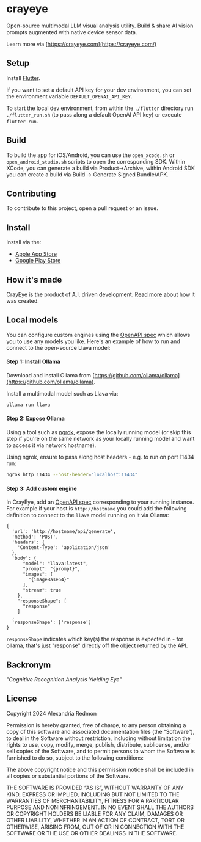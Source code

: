 # crayeye

Open-source multimodal LLM visual analysis utility.  Build & share AI vision prompts augmented with native device sensor data.


Learn more via [https://crayeye.com](https://crayeye.com/)

## Setup

Install [Flutter](https://docs.flutter.dev/get-started/install).

If you want to set a default API key for your dev environment, you can set the environment variable `DEFAULT_OPENAI_API_KEY`.

To start the local dev environment, from within the `./flutter` directory run `./flutter_run.sh` (to pass along a default OpenAI API key) or execute `flutter run`.

## Build

To build the app for iOS/Android, you can use the `open_xcode.sh` or `open_android_studio.sh` scripts to open the corresponding SDK.  Within XCode, you can generate a build via Product->Archive, within Android SDK you can create a build via Build -> Generate Signed Bundle/APK.

## Contributing

To contribute to this project, open a pull request or an issue.

## Install

Install via the:
 - [Apple App Store](https://apps.apple.com/us/app/crayeye/id6480090992)
 - [Google Play Store](https://play.google.com/store/apps/details?id=com.crayeye.app)

## How it's made
CrayEye is the product of A.I. driven development.  [Read more](https://www.alexandriaredmon.com/blog/the-app-that-ai-made) about how it was created.

## Local models
You can configure custom engines using the [OpenAPI spec](https://swagger.io/specification) which allows you to use any models you like.  Here's an example of how to run and connect to the open-source Llava model:

#### Step 1: Install Ollama
Download and install Ollama from [https://github.com/ollama/ollama](https://github.com/ollama/ollama).

Install a multimodal model such as Llava via:
```bash
ollama run llava
```

#### Step 2: Expose Ollama
Using a tool such as [ngrok](https://ngrok.com/), expose the locally running model (or skip this step if you're on the same network as your locally running model and want to access it via network hostname).

Using ngrok, ensure to pass along host headers - e.g. to run on port 11434 run:
```bash
ngrok http 11434 --host-header="localhost:11434"
```

#### Step 3: Add custom engine
In CrayEye, add an [OpenAPI spec](https://swagger.io/specification) corresponding to your running instance.  For example if your host is `http://hostname` you could add the following definition to connect to the `llava` model running on it via Ollama:
```
{
  'url': 'http://hostname/api/generate',
  'method': 'POST',
  'headers': {
    'Content-Type': 'application/json'
  },
  'body': {
      "model": "llava:latest",
      "prompt": "{prompt}",
      "images": [
        "{imageBase64}"
      ],
      "stream": true
    },
    "responseShape": [
      "response"
    ]
  ,
  'responseShape': ['response']
}
```

`responseShape` indicates which key(s) the response is expected in - for ollama, that's just "response" directly off the object returned by the API.

## Backronym
*"Cognitive Recognition Analysis Yielding Eye"*

## License

Copyright 2024 Alexandria Redmon

Permission is hereby granted, free of charge, to any person obtaining a copy of this software and associated documentation files (the “Software”), to deal in the Software without restriction, including without limitation the rights to use, copy, modify, merge, publish, distribute, sublicense, and/or sell copies of the Software, and to permit persons to whom the Software is furnished to do so, subject to the following conditions:

The above copyright notice and this permission notice shall be included in all copies or substantial portions of the Software.

THE SOFTWARE IS PROVIDED “AS IS”, WITHOUT WARRANTY OF ANY KIND, EXPRESS OR IMPLIED, INCLUDING BUT NOT LIMITED TO THE WARRANTIES OF MERCHANTABILITY, FITNESS FOR A PARTICULAR PURPOSE AND NONINFRINGEMENT. IN NO EVENT SHALL THE AUTHORS OR COPYRIGHT HOLDERS BE LIABLE FOR ANY CLAIM, DAMAGES OR OTHER LIABILITY, WHETHER IN AN ACTION OF CONTRACT, TORT OR OTHERWISE, ARISING FROM, OUT OF OR IN CONNECTION WITH THE SOFTWARE OR THE USE OR OTHER DEALINGS IN THE SOFTWARE.

